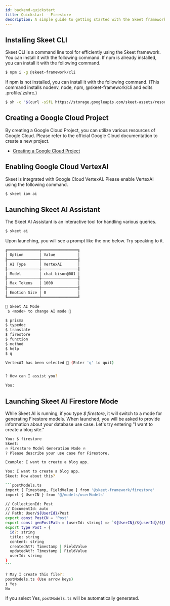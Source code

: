 ```yaml
---
id: backend-quickstart
title: Quickstart - Firestore
description: A simple guide to getting started with the Skeet framework.
---
```


## Installing Skeet CLI

Skeet CLI is a command line tool for efficiently using the Skeet framework. You can install it with the following command.
If npm is already installed, you can install it with the following command.

```bash
$ npm i -g @skeet-framework/cli
```

If npm is not installed, you can install it with the following command.
(This command installs nodenv, node, npm, @skeet-framework/cli and edits .profile/.zshrc.)

```bash
$ sh -c "$(curl -sSfL https://storage.googleapis.com/skeet-assets/resources/v1.0.2-install)"
```

## Creating a Google Cloud Project

By creating a Google Cloud Project, you can utilize various resources of Google Cloud. Please refer to the official Google Cloud documentation to create a new project.

- [Creating a Google Cloud Project](https://cloud.google.com/resource-manager/docs/creating-managing-projects?hl=en)

## Enabling Google Cloud VertexAI

Skeet is integrated with Google Cloud VertexAI. Please enable VertexAI using the following command.

```bash
$ skeet iam ai
```

## Launching Skeet AI Assistant

The Skeet AI Assistant is an interactive tool for handling various queries.

```bash
$ skeet ai
```

Upon launching, you will see a prompt like the one below. Try speaking to it.

```bash
╔══════════════╤════════════════╗
│ Option       │ Value          │
╟──────────────┼────────────────╢
│ AI Type      │ VertexAI       │
╟──────────────┼────────────────╢
│ Model        │ chat-bison@001 │
╟──────────────┼────────────────╢
│ Max Tokens   │ 1000           │
╟──────────────┼────────────────╢
│ Emotion Size │ 0              │
╚══════════════╧════════════════╝

🤖 Skeet AI Mode
 $ <mode> to change AI mode 🤖

$ prisma
$ typedoc
$ translate
$ firestore
$ function
$ method
$ help
$ q

VertexAI has been selected 🤖 (Enter 'q' to quit)


? How can I assist you?

You:
```

## Launching Skeet AI Firestore Mode

While Skeet AI is running, if you type _$ firestore_, it will switch to a mode for generating Firestore models. When launched, you will be asked to provide information about your database use case. Let's try entering "I want to create a blog site."

````bash
You: $ firestore
Skeet:
🔥 Firestore Model Generation Mode 🔥
? Please describe your use case for Firestore.

Example: I want to create a blog app.

You: I want to create a blog app.
Skeet: How about this?

```postModels.ts
import { Timestamp, FieldValue } from '@skeet-framework/firestore'
import { UserCN } from '@/models/userModels'

// CollectionId: Post
// DocumentId: auto
// Path: User/${UserId}/Post
export const PostCN = 'Post'
export const genPostPath = (userId: string) => `${UserCN}/${userId}/${PostCN}`
export type Post = {
  id?: string
  title: string
  content: string
  createdAt?: Timestamp | FieldValue
  updatedAt?: Timestamp | FieldValue
  userId: string
}
```

? May I create this file?:
postModels.ts (Use arrow keys)
❯ Yes
No
````

If you select Yes, `postModels.ts` will be automatically generated.
